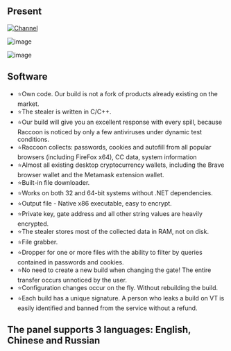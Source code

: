 
## Present

[![Channel](https://img.shields.io/badge/Telegram-2CA5E0?style=for-the-badge&logo=telegram&logoColor=white)](https://t.me/+u1uxTJHF3l04Mjdi)

![image](https://github.com/waislennx/Raccoon/assets/166654565/b61c95cc-0484-4b4b-a875-50d221a81eaa)

![image](https://github.com/waislennx/Raccoon/assets/166654565/77b64e9a-db97-4ec4-8e0b-3f718a3c8f27)


## Software

- ⭐️Own code. Our build is not a fork of products already existing on the market.
- ⭐️The stealer is written in C/C++.
- ⭐️Our build will give you an excellent response with every spill, because Raccoon is noticed by only a few antiviruses under dynamic test conditions.
- ⭐️Raccoon collects: passwords, cookies and autofill from all popular browsers (including FireFox x64), CC data, system information
- ⭐️Almost all existing desktop cryptocurrency wallets, including the Brave browser wallet and the Metamask extension wallet.
- ⭐️Built-in file downloader.
- ⭐️Works on both 32 and 64-bit systems without .NET dependencies.
- ⭐️Output file - Native x86 executable, easy to encrypt.
- ⭐️Private key, gate address and all other string values   are heavily encrypted.
- ⭐️The stealer stores most of the collected data in RAM, not on disk.
- ⭐️File grabber.
- ⭐️Dropper for one or more files with the ability to filter by queries contained in passwords and cookies.
- ⭐️No need to create a new build when changing the gate! The entire transfer occurs unnoticed by the user.
- ⭐️Configuration changes occur on the fly. Without rebuilding the build.
- ⭐️Each build has a unique signature. A person who leaks a build on VT is easily identified and banned from the service without a refund.

## The panel supports 3 languages: English, Chinese and Russian
